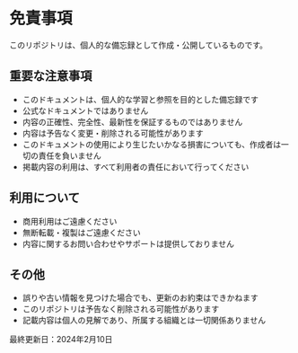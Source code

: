 # 免責事項

このリポジトリは、個人的な備忘録として作成・公開しているものです。

## 重要な注意事項

- このドキュメントは、個人的な学習と参照を目的とした備忘録です
- 公式なドキュメントではありません
- 内容の正確性、完全性、最新性を保証するものではありません
- 内容は予告なく変更・削除される可能性があります
- このドキュメントの使用により生じたいかなる損害についても、作成者は一切の責任を負いません
- 掲載内容の利用は、すべて利用者の責任において行ってください

## 利用について

- 商用利用はご遠慮ください
- 無断転載・複製はご遠慮ください
- 内容に関するお問い合わせやサポートは提供しておりません

## その他

- 誤りや古い情報を見つけた場合でも、更新のお約束はできかねます
- このリポジトリは予告なく削除される可能性があります
- 記載内容は個人の見解であり、所属する組織とは一切関係ありません

最終更新日：2024年2月10日
